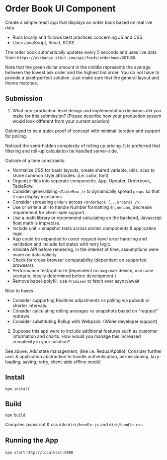 # Order Book UI Component

Create a simple react app that displays an order book based on real live data.

* Runs locally and follows best practices concerning JS and CSS.
* Uses JavaScript, React, SCSS

The order book automatically updates every 5 seconds and uses live data from:
`https://exchange.itbit.com/api/feeds/orderbook/XBTUSD`.

Note that the green dollar amount in the middle represents the average between the lowest ask order and the highest bid order.
You do not have to provide a pixel-perfect solution.
Just make sure that the general layout and theme matches.


## Submission
1. What non-production level design and implementation decisions did you make for this
submission? (Please describe how your production system would look different from your current solution)

Optimized to be a quick proof of concept with minimal iteration and support for polling.

Noticed the semi-hidden complexity of rolling up pricing.
It is preferred that filtering and roll-up calculation be handled server-side.

Outside of a time constraints:
- Normalize CSS for basic layouts, create shared variable, utils, scss to share common style attributes. (i.e. color, font)
- Organize files into seperate components. App, Updater, Orderbook, TableRow.
- Consider generalizing `<TableRow />` to dynamically spread `props` so that it can display `n` columns.
- Consider spreading `orders` across `<Orderbook {...orders} />`.
- Use or write a util to handle Number formatting `$n,nnn.nn`, decrease requirement for client-side support.
- Use a math library or recommend calculating on the backend, Javascript float math is imprecise.
- Include unit + snapshot tests across atomic components & application logic.
- App could be expanded to cover request-level error handling and validation and include fail states with retry logic.
- Validate API before rendering, in the interest of time, assumptions were made on data validity.
- Check for cross-browser compatability (dependent on supported browsers).
- Performance test/optimize (dependent on avg user device, use case scenario, ideally determined before development.)
- Remove babel-polyfill, use `Promises` to fetch over async/await.

Nice to haves
- Consider supporting Realtime adjustments vs polling via pubsub or shorter intervals.
- Consider calculating rolling averages vs snapshots based on "request" redraws.
- Consider substituting Rollup with Webpack. (Wider developer support)

2. Suppose this app were to include additional features such as customer information and charts. How would you manage this increased complexity in your solution?

See above. Add state management, (like i.e. Redux/Apollo). Consider further user & application abstraction to handle authentication, permissioning, lazy-loading, saving, retry, client-side offline mode)

## Install
` npm install `

## Build
`npm build`

Compiles javascript & css into `dist/bundle.js` and `dist/bundle.css`.

## Running the App
` npm start `
`http://localhost:5000`
